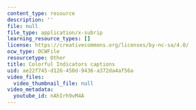 ```yaml
---
content_type: resource
description: ''
file: null
file_type: application/x-subrip
learning_resource_types: []
license: https://creativecommons.org/licenses/by-nc-sa/4.0/
ocw_type: OCWFile
resourcetype: Other
title: Colorful Indicators captions
uid: ae22f745-d126-450d-9436-a372da4af56a
video_files:
  video_thumbnail_file: null
video_metadata:
  youtube_id: nAhIrh9vM4A
---
```

